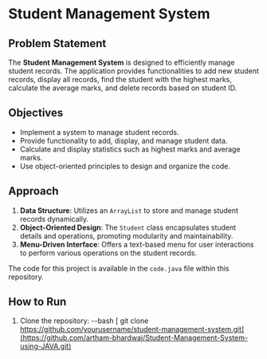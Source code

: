 # Student Management System

## Problem Statement
The **Student Management System** is designed to efficiently manage student records. The application provides functionalities to add new student records, display all records, find the student with the highest marks, calculate the average marks, and delete records based on student ID.

## Objectives
- Implement a system to manage student records.
- Provide functionality to add, display, and manage student data.
- Calculate and display statistics such as highest marks and average marks.
- Use object-oriented principles to design and organize the code.

## Approach
1. **Data Structure**: Utilizes an `ArrayList` to store and manage student records dynamically.
2. **Object-Oriented Design**: The `Student` class encapsulates student details and operations, promoting modularity and maintainability.
3. **Menu-Driven Interface**: Offers a text-based menu for user interactions to perform various operations on the student records.

The code for this project is available in the `code.java` file within this repository.

## How to Run
1. Clone the repository:
 --bash [ git clone https://github.com/yourusername/student-management-system.git](https://github.com/artham-bhardwaj/Student-Management-System-using-JAVA.git)
